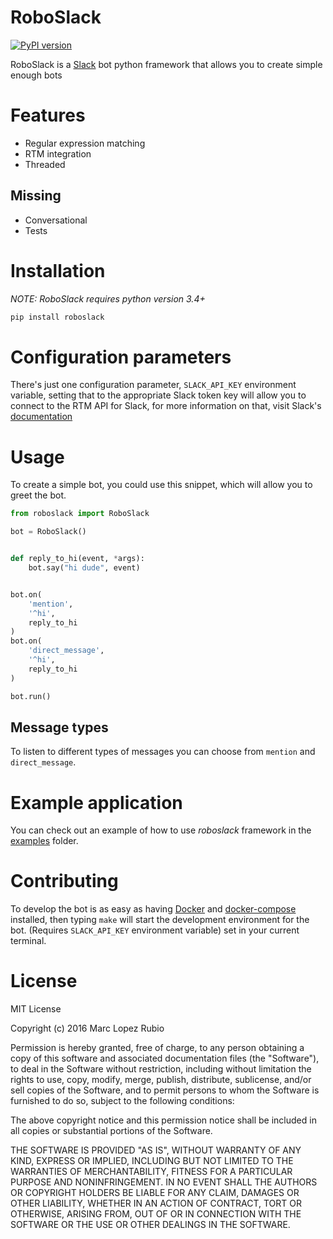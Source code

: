 # RoboSlack
[![PyPI version](https://badge.fury.io/py/roboslack.svg)](https://badge.fury.io/py/roboslack)

RoboSlack is a [Slack](https://slack.com/) bot python framework that allows you to create simple enough bots

# Features

* Regular expression matching
* RTM integration
* Threaded

## Missing
* Conversational
* Tests

# Installation
*NOTE: RoboSlack requires python version 3.4+*

```bash
pip install roboslack
```

# Configuration parameters
There's just one configuration parameter, `SLACK_API_KEY` environment variable, setting that to the appropriate
Slack token key will allow you to connect to the RTM API for Slack, for more information on that, visit Slack's
[documentation](https://api.slack.com/bot-users)

# Usage

To create a simple bot, you could use this snippet, which will allow you to greet the bot.
```python
from roboslack import RoboSlack

bot = RoboSlack()


def reply_to_hi(event, *args):
    bot.say("hi dude", event)


bot.on(
    'mention',
    '^hi',
    reply_to_hi
)
bot.on(
    'direct_message',
    '^hi',
    reply_to_hi
)

bot.run()
```

## Message types
To listen to different types of messages you can choose from `mention` and `direct_message`.


# Example application

You can check out an example of how to use *roboslack* framework in the [examples](examples/) folder.

# Contributing

To develop the bot is as easy as having [Docker](https://docs.docker.com/#/components) and [docker-compose](https://docs.docker.com/compose/install/) installed, then typing `make`
will start the development environment for the bot. (Requires `SLACK_API_KEY` environment variable) set in your current terminal.

# License
MIT License

Copyright (c) 2016 Marc Lopez Rubio

Permission is hereby granted, free of charge, to any person obtaining a copy
of this software and associated documentation files (the "Software"), to deal
in the Software without restriction, including without limitation the rights
to use, copy, modify, merge, publish, distribute, sublicense, and/or sell
copies of the Software, and to permit persons to whom the Software is
furnished to do so, subject to the following conditions:

The above copyright notice and this permission notice shall be included in all
copies or substantial portions of the Software.

THE SOFTWARE IS PROVIDED "AS IS", WITHOUT WARRANTY OF ANY KIND, EXPRESS OR
IMPLIED, INCLUDING BUT NOT LIMITED TO THE WARRANTIES OF MERCHANTABILITY,
FITNESS FOR A PARTICULAR PURPOSE AND NONINFRINGEMENT. IN NO EVENT SHALL THE
AUTHORS OR COPYRIGHT HOLDERS BE LIABLE FOR ANY CLAIM, DAMAGES OR OTHER
LIABILITY, WHETHER IN AN ACTION OF CONTRACT, TORT OR OTHERWISE, ARISING FROM,
OUT OF OR IN CONNECTION WITH THE SOFTWARE OR THE USE OR OTHER DEALINGS IN THE
SOFTWARE.